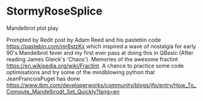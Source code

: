 # StormyRoseSplice
Mandelbrot plot play

Prompted by Redit post by Adam Reed and his pastebin code https://pastebin.com/mr8stzKx
which inspired a wave of nostalgia for early 90's Mandelbrot fever and my first ever pass at doing this in QBasic (After reading James Gleick's 'Chaos'). Memories of the awesome fractint https://en.wikipedia.org/wiki/Fractint. A chance to practice some code optimisations and try some of the mindblowing python that JeanFrancoisPuget has done https://www.ibm.com/developerworks/community/blogs/jfp/entry/How_To_Compute_Mandelbrodt_Set_Quickly?lang=en 

